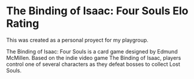 # The Binding of Isaac: Four Souls Elo Rating 

This was created as a personal proyect for my playgroup. 

The Binding of Isaac: Four Souls is a card game designed by Edmund McMillen. Based on the indie video game The Binding of Isaac, players control one of several characters as they defeat bosses to collect Lost Souls. 